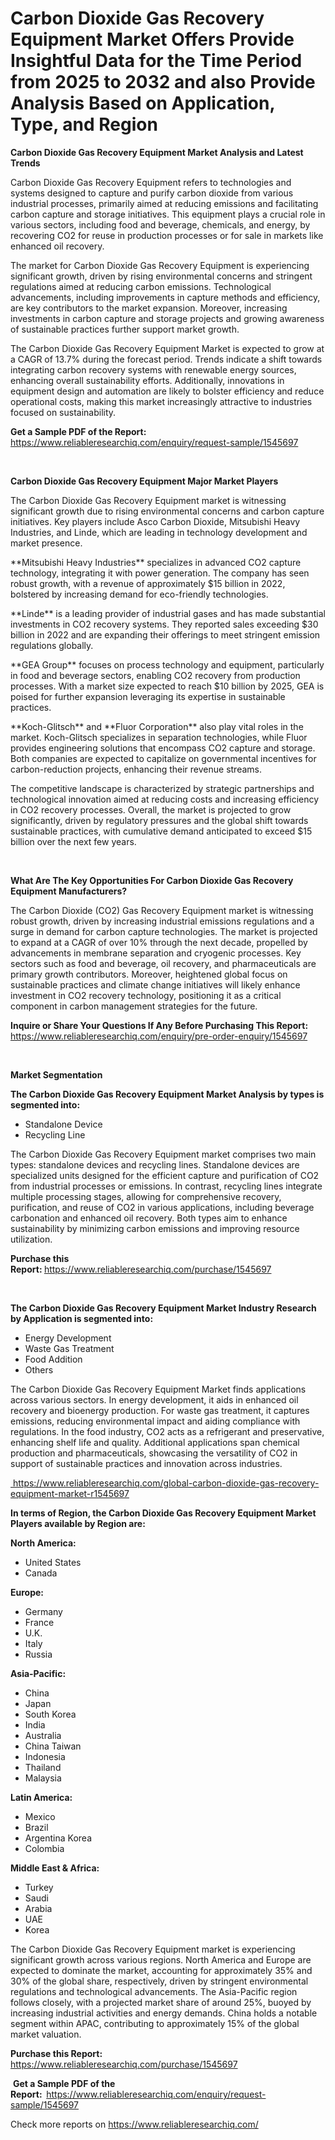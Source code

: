 <p><h1>Carbon Dioxide Gas Recovery Equipment Market Offers Provide Insightful Data for the Time Period from 2025 to 2032 and also Provide Analysis Based on Application, Type, and Region</h1></p><p><strong>Carbon Dioxide Gas Recovery Equipment Market Analysis and Latest Trends</strong></p>
<p><p>Carbon Dioxide Gas Recovery Equipment refers to technologies and systems designed to capture and purify carbon dioxide from various industrial processes, primarily aimed at reducing emissions and facilitating carbon capture and storage initiatives. This equipment plays a crucial role in various sectors, including food and beverage, chemicals, and energy, by recovering CO2 for reuse in production processes or for sale in markets like enhanced oil recovery.</p><p>The market for Carbon Dioxide Gas Recovery Equipment is experiencing significant growth, driven by rising environmental concerns and stringent regulations aimed at reducing carbon emissions. Technological advancements, including improvements in capture methods and efficiency, are key contributors to the market expansion. Moreover, increasing investments in carbon capture and storage projects and growing awareness of sustainable practices further support market growth. </p><p>The Carbon Dioxide Gas Recovery Equipment Market is expected to grow at a CAGR of 13.7% during the forecast period. Trends indicate a shift towards integrating carbon recovery systems with renewable energy sources, enhancing overall sustainability efforts. Additionally, innovations in equipment design and automation are likely to bolster efficiency and reduce operational costs, making this market increasingly attractive to industries focused on sustainability.</p></p>
<p><strong>Get a Sample PDF of the Report:&nbsp;</strong> <a href="https://www.reliableresearchiq.com/enquiry/request-sample/1545697?utm_campaign=2289&utm_medium=2&utm_source=Github&utm_content=ia&utm_term=27022025&utm_id=carbon-dioxide-gas-recovery-equipment">https://www.reliableresearchiq.com/enquiry/request-sample/1545697</a></p>
<p>&nbsp;</p>
<p><strong>Carbon Dioxide Gas Recovery Equipment Major Market Players</strong></p>
<p><p>The Carbon Dioxide Gas Recovery Equipment market is witnessing significant growth due to rising environmental concerns and carbon capture initiatives. Key players include Asco Carbon Dioxide, Mitsubishi Heavy Industries, and Linde, which are leading in technology development and market presence.</p><p>**Mitsubishi Heavy Industries** specializes in advanced CO2 capture technology, integrating it with power generation. The company has seen robust growth, with a revenue of approximately $15 billion in 2022, bolstered by increasing demand for eco-friendly technologies.</p><p>**Linde** is a leading provider of industrial gases and has made substantial investments in CO2 recovery systems. They reported sales exceeding $30 billion in 2022 and are expanding their offerings to meet stringent emission regulations globally.</p><p>**GEA Group** focuses on process technology and equipment, particularly in food and beverage sectors, enabling CO2 recovery from production processes. With a market size expected to reach $10 billion by 2025, GEA is poised for further expansion leveraging its expertise in sustainable practices.</p><p>**Koch-Glitsch** and **Fluor Corporation** also play vital roles in the market. Koch-Glitsch specializes in separation technologies, while Fluor provides engineering solutions that encompass CO2 capture and storage. Both companies are expected to capitalize on governmental incentives for carbon-reduction projects, enhancing their revenue streams.</p><p>The competitive landscape is characterized by strategic partnerships and technological innovation aimed at reducing costs and increasing efficiency in CO2 recovery processes. Overall, the market is projected to grow significantly, driven by regulatory pressures and the global shift towards sustainable practices, with cumulative demand anticipated to exceed $15 billion over the next few years.</p></p>
<p>&nbsp;</p>
<p><strong>What Are The Key Opportunities For Carbon Dioxide Gas Recovery Equipment Manufacturers?</strong></p>
<p><p>The Carbon Dioxide (CO2) Gas Recovery Equipment market is witnessing robust growth, driven by increasing industrial emissions regulations and a surge in demand for carbon capture technologies. The market is projected to expand at a CAGR of over 10% through the next decade, propelled by advancements in membrane separation and cryogenic processes. Key sectors such as food and beverage, oil recovery, and pharmaceuticals are primary growth contributors. Moreover, heightened global focus on sustainable practices and climate change initiatives will likely enhance investment in CO2 recovery technology, positioning it as a critical component in carbon management strategies for the future.</p></p>
<p><strong>Inquire or Share Your Questions If Any Before Purchasing This Report:</strong> <a href="https://www.reliableresearchiq.com/enquiry/pre-order-enquiry/1545697?utm_campaign=2289&utm_medium=2&utm_source=Github&utm_content=ia&utm_term=27022025&utm_id=carbon-dioxide-gas-recovery-equipment">https://www.reliableresearchiq.com/enquiry/pre-order-enquiry/1545697</a></p>
<p>&nbsp;</p>
<p><strong>Market Segmentation</strong></p>
<p><strong>The Carbon Dioxide Gas Recovery Equipment Market Analysis by types is segmented into:</strong></p>
<p><ul><li>Standalone Device</li><li>Recycling Line</li></ul></p>
<p><p>The Carbon Dioxide Gas Recovery Equipment market comprises two main types: standalone devices and recycling lines. Standalone devices are specialized units designed for the efficient capture and purification of CO2 from industrial processes or emissions. In contrast, recycling lines integrate multiple processing stages, allowing for comprehensive recovery, purification, and reuse of CO2 in various applications, including beverage carbonation and enhanced oil recovery. Both types aim to enhance sustainability by minimizing carbon emissions and improving resource utilization.</p></p>
<p><strong>Purchase this Report:&nbsp;</strong><a href="https://www.reliableresearchiq.com/purchase/1545697?utm_campaign=2289&utm_medium=2&utm_source=Github&utm_content=ia&utm_term=27022025&utm_id=carbon-dioxide-gas-recovery-equipment">https://www.reliableresearchiq.com/purchase/1545697</a></p>
<p>&nbsp;</p>
<p><strong>The Carbon Dioxide Gas Recovery Equipment Market Industry Research by Application is segmented into:</strong></p>
<p><ul><li>Energy Development</li><li>Waste Gas Treatment</li><li>Food Addition</li><li>Others</li></ul></p>
<p><p>The Carbon Dioxide Gas Recovery Equipment Market finds applications across various sectors. In energy development, it aids in enhanced oil recovery and bioenergy production. For waste gas treatment, it captures emissions, reducing environmental impact and aiding compliance with regulations. In the food industry, CO2 acts as a refrigerant and preservative, enhancing shelf life and quality. Additional applications span chemical production and pharmaceuticals, showcasing the versatility of CO2 in support of sustainable practices and innovation across industries.</p></p>
<p><a href="https://www.reliableresearchiq.com/global-carbon-dioxide-gas-recovery-equipment-market-r1545697?utm_campaign=2289&utm_medium=2&utm_source=Github&utm_content=ia&utm_term=27022025&utm_id=carbon-dioxide-gas-recovery-equipment">&nbsp;https://www.reliableresearchiq.com/global-carbon-dioxide-gas-recovery-equipment-market-r1545697</a></p>
<p><strong>In terms of Region, the Carbon Dioxide Gas Recovery Equipment Market Players available by Region are:</strong></p>
<p>
    <p> <strong> North America: </strong>
        <ul>
            <li>United States</li>
            <li>Canada</li>
        </ul>
        </p> 
    <p> <strong> Europe: </strong>
        <ul>
            <li>Germany</li>
            <li>France</li>
            <li>U.K.</li>
            <li>Italy</li>
            <li>Russia</li>
        </ul>
        </p> 
    <p> <strong> Asia-Pacific: </strong>
        <ul>
            <li>China</li>
            <li>Japan</li>
            <li>South Korea</li>
            <li>India</li>
            <li>Australia</li>
            <li>China Taiwan</li>
            <li>Indonesia</li>
            <li>Thailand</li>
            <li>Malaysia</li>
        </ul>
        </p> 
    <p> <strong> Latin America: </strong>
        <ul>
            <li>Mexico</li>
            <li>Brazil</li>
            <li>Argentina Korea</li>
            <li>Colombia</li>
        </ul>
        </p> 
    <p> <strong> Middle East & Africa: </strong>
        <ul>
            <li>Turkey</li>
            <li>Saudi</li>
            <li>Arabia</li>
            <li>UAE</li>
            <li>Korea</li>
        </ul>
    </p>
    </p>
<p><p>The Carbon Dioxide Gas Recovery Equipment market is experiencing significant growth across various regions. North America and Europe are expected to dominate the market, accounting for approximately 35% and 30% of the global share, respectively, driven by stringent environmental regulations and technological advancements. The Asia-Pacific region follows closely, with a projected market share of around 25%, buoyed by increasing industrial activities and energy demands. China holds a notable segment within APAC, contributing to approximately 15% of the global market valuation.</p></p>
<p><strong>Purchase this Report: </strong><a href="https://www.reliableresearchiq.com/purchase/1545697?utm_campaign=2289&utm_medium=2&utm_source=Github&utm_content=ia&utm_term=27022025&utm_id=carbon-dioxide-gas-recovery-equipment">https://www.reliableresearchiq.com/purchase/1545697</a></p>
<p>&nbsp;<strong>Get a Sample PDF of the Report:&nbsp;&nbsp;</strong><a href="https://www.reliableresearchiq.com/enquiry/request-sample/1545697?utm_campaign=2289&utm_medium=2&utm_source=Github&utm_content=ia&utm_term=27022025&utm_id=carbon-dioxide-gas-recovery-equipment">https://www.reliableresearchiq.com/enquiry/request-sample/1545697</a></p>
<p><strong></strong></p>
<p>Check more reports on <a href="https://www.reliableresearchiq.com/?utm_campaign=2289&utm_medium=2&utm_source=Github&utm_content=ia&utm_term=27022025&utm_id=carbon-dioxide-gas-recovery-equipment">https://www.reliableresearchiq.com/</a></p>